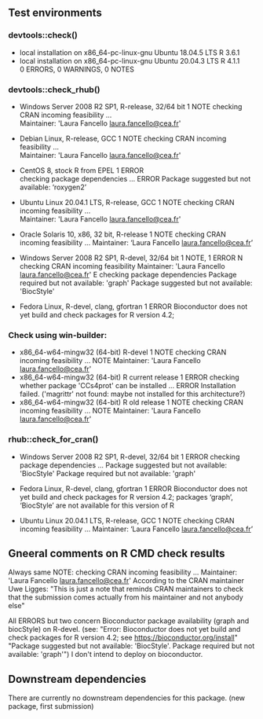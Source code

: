 ## Test environments 

### devtools::check()
* local installation on x86_64-pc-linux-gnu Ubuntu 18.04.5 LTS  R 3.6.1  
* local installation on x86_64-pc-linux-gnu Ubuntu 20.04.3 LTS  R 4.1.1  
0 ERRORS, 0 WARNINGS, 0 NOTES

### devtools::check_rhub()
* Windows Server 2008 R2 SP1, R-release, 32/64 bit      1 NOTE
    checking CRAN incoming feasibility ...          
    Maintainer: 'Laura Fancello <laura.fancello@cea.fr>'
    
* Debian Linux, R-release, GCC                          1 NOTE
    checking CRAN incoming feasibility ...          
    Maintainer: 'Laura Fancello <laura.fancello@cea.fr>'
    
* CentOS 8, stock R from EPEL                           1 ERROR    
    checking package dependencies ... ERROR
    Package suggested but not available: ‘roxygen2’
  
* Ubuntu Linux 20.04.1 LTS, R-release, GCC              1 NOTE
    checking CRAN incoming feasibility ...          
    Maintainer: 'Laura Fancello <laura.fancello@cea.fr>'
    
* Oracle Solaris 10, x86, 32 bit, R-release             1 NOTE
    checking CRAN incoming feasibility ... 
    Maintainer: ‘Laura Fancello <laura.fancello@cea.fr>’
    
* Windows Server 2008 R2 SP1, R-devel, 32/64 bit        1 NOTE, 1 ERROR
  N checking CRAN incoming feasibility
    Maintainer: 'Laura Fancello <laura.fancello@cea.fr>'
  E checking package dependencies
   Package required but not available: 'graph'
   Package suggested but not available: 'BiocStyle'
   
* Fedora Linux, R-devel, clang, gfortran                1 ERROR
  Bioconductor does not yet build and check packages for R version 4.2; 
  

### Check using win-builder:
* x86_64-w64-mingw32 (64-bit)   R-devel                 1 NOTE
     checking CRAN incoming feasibility ... NOTE
     Maintainer: 'Laura Fancello <laura.fancello@cea.fr>'
* x86_64-w64-mingw32 (64-bit)   R current release       1 ERROR
      checking whether package 'CCs4prot' can be installed ... ERROR
      Installation failed. ('magrittr' not found: maybe not installed for this architecture?)
* x86_64-w64-mingw32 (64-bit)   R old release           1 NOTE
      checking CRAN incoming feasibility ... NOTE
     Maintainer: 'Laura Fancello <laura.fancello@cea.fr>'

  
### rhub::check_for_cran()
* Windows Server 2008 R2 SP1, R-devel, 32/64 bit  1 ERROR
    checking package dependencies ...
  Package suggested but not available: 'BiocStyle'
  Package required but not available: 'graph'

* Fedora Linux, R-devel, clang, gfortran          1 ERROR
    Bioconductor does not yet build and check packages for R version 4.2;
    packages ‘graph’, ‘BiocStyle’ are not available for this version of R
    
* Ubuntu Linux 20.04.1 LTS, R-release, GCC        1 NOTE
    checking CRAN incoming feasibility ... 
    Maintainer: ‘Laura Fancello <laura.fancello@cea.fr>’

## Gneeral comments on R CMD check results
Always same NOTE:
checking CRAN incoming feasibility ...
     Maintainer: 'Laura Fancello <laura.fancello@cea.fr>'
According to the CRAN maintainer Uwe Ligges: "This is just a note that reminds CRAN maintainers to check that the submission comes actually from his maintainer and not anybody else"

All ERRORS but two concern Bioconductor package availability (graph and biocStyle) on R-devel.
(see:
"Error: Bioconductor does not yet build and check packages for R version 4.2; see https://bioconductor.org/install" 
"Package suggested but not available: 'BiocStyle'.  Package required but not available: 'graph'")
I don't intend to deploy on bioconductor.


## Downstream dependencies
There are currently no downstream dependencies for this package. (new package, first submission)
